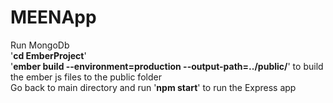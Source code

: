 # MEENApp
Run MongoDb <br>
'<b>cd EmberProject</b>'<br>
'<b>ember build --environment=production --output-path=../public/</b>' to build the ember js files to the public folder<br>
Go back to main directory and run '<b>npm start</b>' to run the Express app
